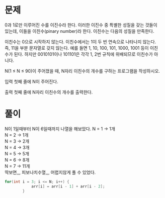 # 문제

0과 1로만 이루어진 수를 이진수라 한다. 이러한 이진수 중 특별한 성질을 갖는 것들이 있는데, 이들을 이친수(pinary number)라 한다. 이친수는 다음의 성질을 만족한다.

이친수는 0으로 시작하지 않는다.
이친수에서는 1이 두 번 연속으로 나타나지 않는다. 즉, 11을 부분 문자열로 갖지 않는다.
예를 들면 1, 10, 100, 101, 1000, 1001 등이 이친수가 된다. 하지만 0010101이나 101101은 각각 1, 2번 규칙에 위배되므로 이친수가 아니다.

N(1 ≤ N ≤ 90)이 주어졌을 때, N자리 이친수의 개수를 구하는 프로그램을 작성하시오.

입력
첫째 줄에 N이 주어진다.

출력
첫째 줄에 N자리 이친수의 개수를 출력한다.

# 풀이
N이 1일때부터 N이 6일때까지 나열을 해보았다.
N = 1 -> 1개   
N = 2 -> 1개   
N = 3 -> 2개   
N = 4 -> 3개   
N = 5 -> 5개   
N = 6 -> 8개   
N = 7 -> 11개   
딱보면,,, 피보나치수열,,, 어렵지않게 풀 수 있었다.
```java
for(int i = 3; i <= N; i++) {
			arr[i] = arr[i - 1] + arr[i - 2];
		}
 ```
